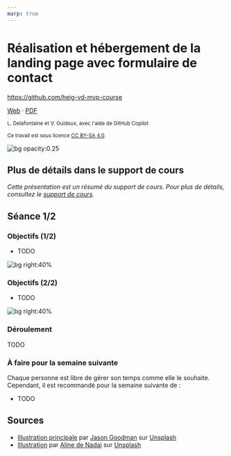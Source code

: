 ```yaml
---
marp: true
---
```


<!--
theme: gaia
size: 16:9
paginate: true
author: L. Delafontaine et V. Guidoux, avec l'aide de GitHub Copilot
title: HEIG-VD MVP Course - Réalisation et hébergement de la landing page avec formulaire de contact
description: Réalisation et hébergement de la landing page avec formulaire de contact pour le cours MVP à la HEIG-VD, Suisse
url: https://heig-vd-mvp-course.github.io/heig-vd-mvp-course/08-projet-realisation-et-hebergement-de-la-landing-page-avec-formulaire-de-contact/01-presentation/index.html
header: "**Réalisation et hébergement de la landing page avec formulaire de contact**"
footer: "**HEIG-VD** - MVP Course 2024-2025 - CC BY-SA 4.0"
style: |
    :root {
        --color-background: #fff;
        --color-foreground: #333;
        --color-highlight: #f96;
        --color-dimmed: #888;
        --color-headings: #7d8ca3;
    }
    blockquote {
        font-style: italic;
    }
    table {
        width: 100%;
    }
    h1, h2, h3, h4, h5, h6 {
        color: var(--color-headings);
    }
    h2, h3, h4, h5, h6 {
        font-size: 1.5rem;
    }
    h1 a:link, h2 a:link, h3 a:link, h4 a:link, h5 a:link, h6 a:link {
        text-decoration: none;
    }
    section:not(.lead) > p, blockquote {
        text-align: justify;
    }
    section:has(h1) {
        padding: 50px;
    }
    section:has(h1) > header {
        display: none;
    }
    section > header {
        font-size: 50%;
    }
headingDivider: 6
-->

# Réalisation et hébergement de la landing page avec formulaire de contact

<!--
_class: lead
_paginate: false
-->

<https://github.com/heig-vd-mvp-course>

[Web][web] · [PDF][pdf]

<small>L. Delafontaine et V. Guidoux, avec l'aide de GitHub Copilot</small>

<small>Ce travail est sous licence [CC BY-SA 4.0][license].</small>

![bg opacity:0.25][illustration-principale]

## Plus de détails dans le support de cours

<!-- _class: lead -->

_Cette présentation est un résumé du support de cours. Pour plus de détails,
consultez le [support de cours][course-material]._

## Séance 1/2

<!-- _class: lead -->

### Objectifs (1/2)

- TODO

![bg right:40%][illustration-objectifs]

### Objectifs (2/2)

- TODO

![bg right:40%][illustration-objectifs]

### Déroulement

TODO

### À faire pour la semaine suivante

Chaque personne est libre de gérer son temps comme elle le souhaite. Cependant,
il est recommandé pour la semaine suivante de :

- TODO

## Sources

- [Illustration principale][illustration-principale] par
  [Jason Goodman](https://unsplash.com/@jasongoodman_youxventures) sur
  [Unsplash](https://unsplash.com/photos/man-standing-behind-flat-screen-computer-monitor-bzqU01v-G54)
- [Illustration][illustration-objectifs] par
  [Aline de Nadai](https://unsplash.com/@alinedenadai) sur
  [Unsplash](https://unsplash.com/photos/j6brni7fpvs)

<!-- URLs -->

[web]:
	https://heig-vd-mvp-course.github.io/heig-vd-mvp-course/08-projet-realisation-et-hebergement-de-la-landing-page-avec-formulaire-de-contact/01-presentation/
[pdf]:
	https://heig-vd-mvp-course.github.io/heig-vd-mvp-course/08-projet-realisation-et-hebergement-de-la-landing-page-avec-formulaire-de-contact/01-presentation/08-projet-realisation-et-hebergement-de-la-landing-page-avec-formulaire-de-contact-presentation.pdf
[course-material]:
	https://github.com/heig-vd-mvp-course/heig-vd-mvp-course/blob/main/08-projet-realisation-et-hebergement-de-la-landing-page-avec-formulaire-de-contact/02-support-de-cours/README.md
[license]:
	https://github.com/heig-vd-mvp-course/heig-vd-mvp-course/blob/main/LICENSE.md

<!-- Illustrations -->

[illustration-principale]:
	https://images.unsplash.com/photo-1612538498488-226257115cc4?fit=crop&h=720
[illustration-objectifs]:
	https://images.unsplash.com/photo-1516389573391-5620a0263801?fit=crop&h=720
